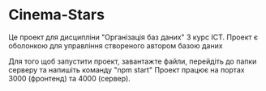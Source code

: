 # Cinema-Stars
Це проект для дисципліни "Організація баз даних" 3 курс ІСТ.
Проект є оболонкою для управління створеного автором базою даних

Для того щоб запустити проект, завантажте файли, перейдіть до папки серверу та напишіть команду "npm start"
Проект працює на портах 3000 (фронтенд) та 4000 (сервер).

